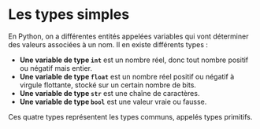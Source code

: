 # Les types simples

En Python, on a différentes entités appelées variables qui vont déterminer des valeurs associées à un nom. Il en existe différents types :

- **Une variable de type `int`** est un nombre réel, donc tout nombre positif ou négatif mais entier.
- **Une variable de type `float`** est un nombre réel positif ou négatif à virgule flottante, stocké sur un certain nombre de bits.
- **Une variable de type `str`** est une chaîne de caractères.
- **Une variable de type `bool`** est une valeur vraie ou fausse.

Ces quatre types représentent les types communs, appelés types primitifs.

